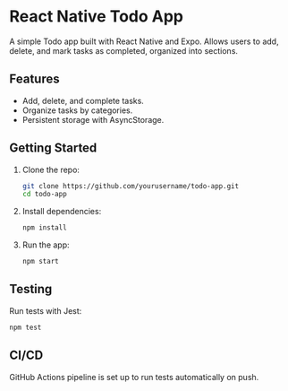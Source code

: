 # React Native Todo App

A simple Todo app built with React Native and Expo. Allows users to add, delete, and mark tasks as completed, organized into sections.

## Features
- Add, delete, and complete tasks.
- Organize tasks by categories.
- Persistent storage with AsyncStorage.

## Getting Started

1. Clone the repo:
   ```bash
   git clone https://github.com/yourusername/todo-app.git
   cd todo-app
   ```
2. Install dependencies:
   ```bash
   npm install
   ```
3. Run the app:
   ```bash
   npm start
   ```

## Testing
Run tests with Jest:
```bash
npm test
```

## CI/CD
GitHub Actions pipeline is set up to run tests automatically on push.
